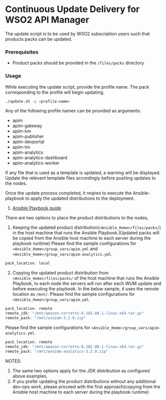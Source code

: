# Continuous Update Delivery for WSO2 API Manager

The update script is to be used by WSO2 subscription users such that products packs can be updated.

### Prerequisites
* Product packs should be provided in the `/files/packs` directory

### Usage
While executing the update script, provide the profile name. The pack corresponding to the profile will begin updating.
```bash
./update.sh -p <profile-name>
```
Any of the following profile names can be provided as arguments:
* apim
* apim-gateway
* apim-km
* apim-publisher
* apim-devportal
* apim-tm
* apim-analytics
* apim-analytics-dashboard
* apim-analytics-worker

If any file that is used as a template is updated, a warning will be displayed. Update the relevant template files accordingly before pushing updates to the nodes.

Once the update process completed, it reqires to execute the Ansible-playbook to apply the updated distributions to the deployment.
1. [Ansible Playbook guide](https://github.com/wso2/ansible-apim/blob/3.2.x/README.md)

There are two options to place the product distributions to the nodes,
1. Keeping the updated product distribution(`<Ansible_Home>/files/packs/`) in the host machine that runs the Ansible Playbook.(Updated packs will be copied from the Ansible host machine to each server during the playbook runtime)
Please find the sample configurations for `<Ansible_Home>/group_vars/apim.yml` and `<Ansible_Home>/group_vars/apim-analytics.yml`.
```java
pack_location: local
```

2. Copying the updated product distribution from `<Ansible_Home>/files/packs/` of the host machine that runs the Ansible Playbook, to each node the servers will run after each WUM update and before executing the playbook.
In the below sample, it uses the remote location as `/mnt/`.
Please find the sample configurations for `<Ansible_Home>/group_vars/apim.yml`.
```java
pack_location: remote
remote_jdk: "/mnt/amazon-corretto-8.282.08.1-linux-x64.tar.gz"
remote_pack: "/mnt/wso2am-3.2.0.zip"
```
Please find the sample configurations for `<Ansible_Home>/group_vars/apim-analytics.yml`.
```java
pack_location: remote
remote_jdk: "/mnt/amazon-corretto-8.282.08.1-linux-x64.tar.gz"
remote_pack: "/mnt/wso2am-analytics-3.2.0.zip"
```

NOTES:
1. The same two options apply for the JDK distribution as configured above examples.
2. If you prefer updating the product distributions without any additional dev-ops work, please proceed with the first approach(copying from the Ansible host machine to each server during the playbook runtime)